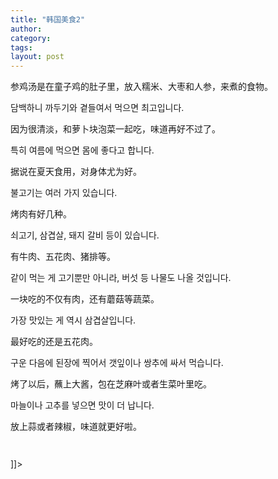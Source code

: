 ```yaml
---
title: "韩国美食2"
author:
category: 
tags: 
layout: post
---
```


参鸡汤是在童子鸡的肚子里，放入糯米、大枣和人参，来煮的食物。

담백하니 까두기와 곁들여서 먹으면 최고입니다.

因为很清淡，和萝卜块泡菜一起吃，味道再好不过了。

특히 여름에 먹으면 몸에 좋다고 합니다.

据说在夏天食用，对身体尤为好。

불고기는 여러 가지 있습니다.

烤肉有好几种。

쇠고기, 삼겹살, 돼지 갈비 등이 있습니다.

有牛肉、五花肉、猪排等。

같이 먹는 게 고기뿐만 아니라, 버섯 등 나물도 나올 것입니다. 

一块吃的不仅有肉，还有蘑菇等蔬菜。

가장 맛있는 게 역시 삼겹살입니다.

最好吃的还是五花肉。

구운 다음에 된장에 찍어서 갯잎이나 쌍추에 싸서 먹습니다. 

烤了以后，蘸上大酱，包在芝麻叶或者生菜叶里吃。

마늘이나 고추를 넣으면 맛이 더 납니다.

放上蒜或者辣椒，味道就更好啦。

<img src="http://www.hanfengblog.com.cn/hy/images/p5291431.jpg" alt="" />

<i></i>

<img src="http://www.hanfengblog.com.cn/hy/images/p5291433.jpg" alt="" />

]]>

